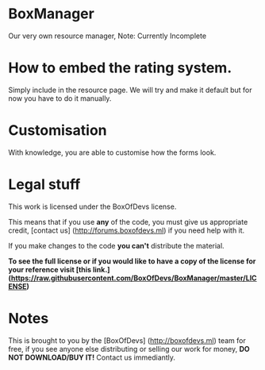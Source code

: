 # BoxManager
Our very own resource manager, Note: Currently Incomplete

# How to embed the rating system.
Simply include <?php include 'ratings/hrat.php'?> in the resource page.
We will try and make it default but for now you have to do it manually.


# Customisation

With knowledge, you are able to customise how the forms look.



# Legal stuff

This work is licensed under the BoxOfDevs license.

This means that if you use **any** of the code, you must give us appropriate credit, [contact us] (http://forums.boxofdevs.ml) if you need help with it.

If you make changes to the code **you can't** distribute the material.



**To see the full license or if you would like to have a copy of the license for your reference visit [this link.] (https://raw.githubusercontent.com/BoxOfDevs/BoxManager/master/LICENSE)**

# Notes

This is brought to you by the [BoxOfDevs] (http://boxofdevs.ml) team for free, if you see anyone else distributing or selling our work for money, **DO NOT DOWNLOAD/BUY IT!** Contact us immediantly.
